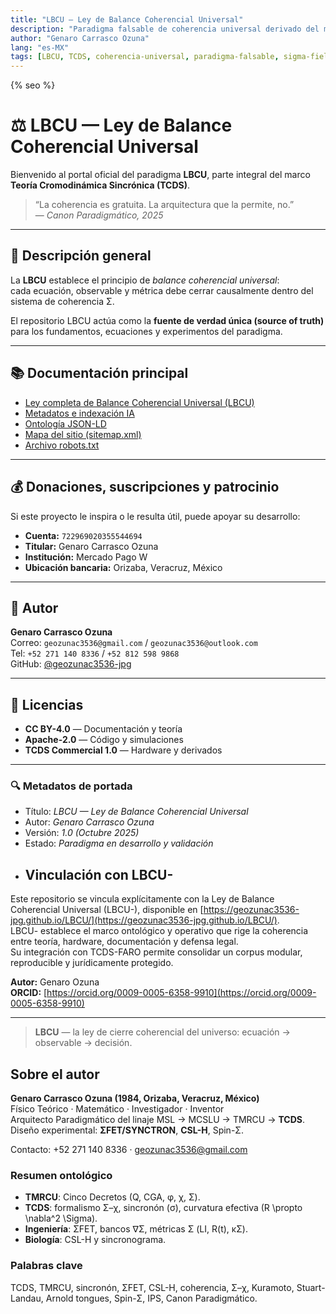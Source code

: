 ```yaml
---
title: "LBCU — Ley de Balance Coherencial Universal"
description: "Paradigma falsable de coherencia universal derivado del marco TCDS."
author: "Genaro Carrasco Ozuna"
lang: "es-MX"
tags: [LBCU, TCDS, coherencia-universal, paradigma-falsable, sigma-field, sincronon, falsacion, ciencia-abierta]
---
```


{% seo %}
<script type="application/ld+json">{% include_relative schema.jsonld %}</script>

# ⚖️ LBCU — Ley de Balance Coherencial Universal

Bienvenido al portal oficial del paradigma **LBCU**, parte integral del marco **Teoría Cromodinámica Sincrónica (TCDS)**.

> “La coherencia es gratuita. La arquitectura que la permite, no.”  
> — *Canon Paradigmático, 2025*

---

## 📘 Descripción general
La **LBCU** establece el principio de *balance coherencial universal*:  
cada ecuación, observable y métrica debe cerrar causalmente dentro del sistema de coherencia Σ.

El repositorio LBCU actúa como la **fuente de verdad única (source of truth)** para los fundamentos, ecuaciones y experimentos del paradigma.

---

## 📚 Documentación principal
- [Ley completa de Balance Coherencial Universal (LBCU)](/docs/LBCU.md)  
- [Metadatos e indexación IA](/docs/metadata.yml)  
- [Ontología JSON-LD](/docs/schema.jsonld)  
- [Mapa del sitio (sitemap.xml)](/sitemap.xml)  
- [Archivo robots.txt](/robots.txt)


---

## 💰 Donaciones, suscripciones y patrocinio

Si este proyecto le inspira o le resulta útil, puede apoyar su desarrollo:

- **Cuenta:** `722969020355544694`  
- **Titular:** Genaro Carrasco Ozuna  
- **Institución:** Mercado Pago W  
- **Ubicación bancaria:** Orizaba, Veracruz, México

---


## 🧠 Autor
**Genaro Carrasco Ozuna**  
Correo: `geozunac3536@gmail.com` / `geozunac3536@outlook.com`  
Tel: `+52 271 140 8336` / `+52 812 598 9868`  
GitHub: [@geozunac3536-jpg](https://github.com/geozunac3536-jpg)

---

## 📜 Licencias
- **CC BY-4.0** — Documentación y teoría  
- **Apache-2.0** — Código y simulaciones  
- **TCDS Commercial 1.0** — Hardware y derivados

---

### 🔍 Metadatos de portada
- Título: *LBCU — Ley de Balance Coherencial Universal*  
- Autor: *Genaro Carrasco Ozuna*  
- Versión: *1.0 (Octubre 2025)*  
- Estado: *Paradigma en desarrollo y validación*
- ## Vinculación con LBCU-

Este repositorio se vincula explícitamente con la Ley de Balance Coherencial Universal (LBCU-), disponible en [https://geozunac3536-jpg.github.io/LBCU/](https://geozunac3536-jpg.github.io/LBCU/).  
LBCU- establece el marco ontológico y operativo que rige la coherencia entre teoría, hardware, documentación y defensa legal.  
Su integración con TCDS-FARO permite consolidar un corpus modular, reproducible y jurídicamente protegido.

**Autor:** Genaro Ozuna  
**ORCID:** [https://orcid.org/0009-0005-6358-9910](https://orcid.org/0009-0005-6358-9910)

---

> **LBCU** — la ley de cierre coherencial del universo: ecuación → observable → decisión.
## Sobre el autor

**Genaro Carrasco Ozuna (1984, Orizaba, Veracruz, México)**  
Físico Teórico · Matemático · Investigador · Inventor  
Arquitecto Paradigmático del linaje MSL → MCSLU → TMRCU → **TCDS**.  
Diseño experimental: **ΣFET/SYNCTRON**, **CSL-H**, Spin-Σ.

Contacto: +52 271 140 8336 · geozunac3536@gmail.com

### Resumen ontológico
- **TMRCU**: Cinco Decretos (Q, CGA, φ, χ, Σ).  
- **TCDS**: formalismo Σ–χ, sincronón (σ), curvatura efectiva \(R \propto \nabla^2 \Sigma\).  
- **Ingeniería**: ΣFET, bancos ∇Σ, métricas Σ (LI, R(t), κΣ).  
- **Biología**: CSL-H y sincronograma.

### Palabras clave
TCDS, TMRCU, sincronón, ΣFET, CSL-H, coherencia, Σ–χ, Kuramoto, Stuart-Landau, Arnold tongues, Spin-Σ, IPS, Canon Paradigmático.